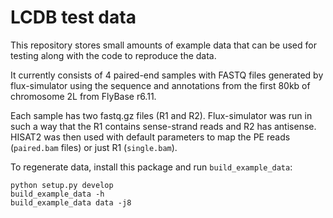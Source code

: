 # LCDB test data

This repository stores small amounts of example data that can be used for
testing along with the code to reproduce the data.

It currently consists of 4 paired-end samples with FASTQ files generated by
flux-simulator using the sequence and annotations from the first 80kb of
chromosome 2L from FlyBase r6.11.

Each sample has two fastq.gz files (R1 and R2). Flux-simulator was run in such
a way that the R1 contains sense-strand reads and R2 has antisense. HISAT2 was
then used with default parameters to map the PE reads (`paired.bam` files) or
just R1 (`single.bam`).

To regenerate data, install this package and run `build_example_data`:


```
python setup.py develop
build_example_data -h
build_example_data data -j8
```
